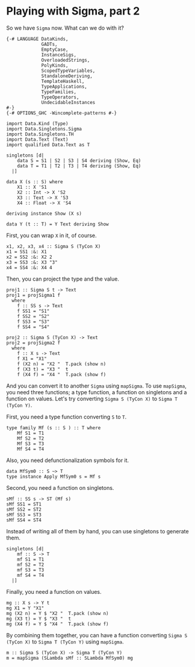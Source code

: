 # Playing with Sigma, part 2

So we have `Sigma` now. What can we do with it?

```
{-# LANGUAGE DataKinds,
             GADTs,
             EmptyCase,
             InstanceSigs,
             OverloadedStrings,
             PolyKinds,
             ScopedTypeVariables,
             StandaloneDeriving,
             TemplateHaskell,
             TypeApplications,
             TypeFamilies,
             TypeOperators,
             UndecidableInstances
#-}
{-# OPTIONS_GHC -Wincomplete-patterns #-}

import Data.Kind (Type)
import Data.Singletons.Sigma
import Data.Singletons.TH
import Data.Text (Text)
import qualified Data.Text as T

singletons [d|
    data S = S1 | S2 | S3 | S4 deriving (Show, Eq)
    data T = T1 | T2 | T3 | T4 deriving (Show, Eq)
  |]

data X (s :: S) where
    X1 :: X 'S1
    X2 :: Int -> X 'S2
    X3 :: Text -> X 'S3
    X4 :: Float -> X 'S4

deriving instance Show (X s)

data Y (t :: T) = Y Text deriving Show
```

First, you can wrap `X` in it, of course.

```
x1, x2, x3, x4 :: Sigma S (TyCon X)
x1 = SS1 :&: X1
x2 = SS2 :&: X2 2
x3 = SS3 :&: X3 "3"
x4 = SS4 :&: X4 4
```

Then, you can project the type and the value.

```
proj1 :: Sigma S t -> Text
proj1 = projSigma1 f
  where
    f :: SS s -> Text
    f SS1 = "S1"
    f SS2 = "S2"
    f SS3 = "S3"
    f SS4 = "S4"

proj2 :: Sigma S (TyCon X) -> Text
proj2 = projSigma2 f
  where
    f :: X s -> Text
    f X1 = "X1"
    f (X2 n) = "X2 "  T.pack (show n)
    f (X3 t) = "X3 "  t
    f (X4 f) = "X4 "  T.pack (show f)
```

And you can convert it to another `Sigma` using `mapSigma`. To use `mapSigma`, you need three functions; a type function, a function on singletons and a function on values. Let's try converting `Sigma S (TyCon X)` to `Sigma T (TyCon Y)`.

First, you need a type function converting `S` to `T`.

```
type family Mf (s :: S ) :: T where
    Mf S1 = T1
    Mf S2 = T2
    Mf S3 = T3
    Mf S4 = T4
```

Also, you need defunctionalization symbols for it.

```
data MfSym0 :: S ~> T
type instance Apply MfSym0 s = Mf s
```

Second, you need a function on singletons.

```
sMf :: SS s -> ST (Mf s)
sMf SS1 = ST1
sMf SS2 = ST2
sMf SS3 = ST3
sMf SS4 = ST4
```

Instead of writing all of them by hand, you can use singletons to generate them.

```
singletons [d|
    mf :: S -> T
    mf S1 = T1
    mf S2 = T2
    mf S3 = T3
    mf S4 = T4
  |]
```

Finally, you need a function on values.

```
mg :: X s -> Y t
mg X1 = Y "X1"
mg (X2 n) = Y $ "X2 "  T.pack (show n)
mg (X3 t) = Y $ "X3 "  t
mg (X4 f) = Y $ "X4 "  T.pack (show f)
```

By combining them together, you can have a function converting `Sigma S (TyCon X)` to `Sigma T (TyCon Y)` using `mapSigma`.

```
m :: Sigma S (TyCon X) -> Sigma T (TyCon Y)
m = mapSigma (SLambda sMf :: SLambda MfSym0) mg
```
